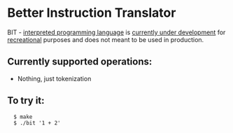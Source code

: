 # Better Instruction Translator
BIT - [interpreted programming language](https://en.wikipedia.org/wiki/Interpreter_(computing)) 
is [currently under development](https://en.wikipedia.org/wiki/Work_in_process) for [recreational](https://en.wikipedia.org/wiki/Recreation) purposes 
and does not meant to be used in production.

## Currently supported operations:
  * Nothing, just tokenization

## To try it:
``` console
  $ make
  $ ./bit '1 + 2'
```
